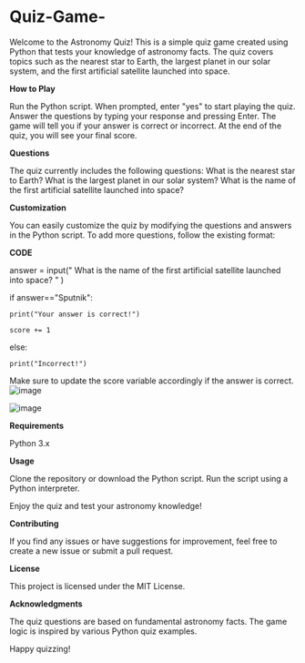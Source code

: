# Quiz-Game-

Welcome to the Astronomy Quiz! This is a simple quiz game created using Python that tests your knowledge of astronomy facts. The quiz covers topics such as the nearest star to Earth, the largest planet in our solar system, and the first artificial satellite launched into space.


**How to Play**

Run the Python script.
When prompted, enter "yes" to start playing the quiz.
Answer the questions by typing your response and pressing Enter.
The game will tell you if your answer is correct or incorrect.
At the end of the quiz, you will see your final score.


**Questions**


The quiz currently includes the following questions:
What is the nearest star to Earth?
What is the largest planet in our solar system?
What is the name of the first artificial satellite launched into space?


**Customization**



You can easily customize the quiz by modifying the questions and answers in the Python script. To add more questions, follow the existing format:


**CODE**

answer = input(" What is the name of the first artificial satellite launched into space? " )


if answer=="Sputnik":

    print("Your answer is correct!")

    score += 1



else:

    print("Incorrect!")



Make sure to update the score variable accordingly if the answer is correct.
![image](https://github.com/user-attachments/assets/6db07d08-5f5f-4099-85dd-a0ac9f0218cb)

![image](https://github.com/user-attachments/assets/6d125234-c0c3-4ec8-871b-528953926607)



**Requirements**


Python 3.x


**Usage**


Clone the repository or download the Python script.
Run the script using a Python interpreter.

Enjoy the quiz and test your astronomy knowledge!

**Contributing**



If you find any issues or have suggestions for improvement, feel free to create a new issue or submit a pull request.

**License**


This project is licensed under the MIT License.

**Acknowledgments**


The quiz questions are based on fundamental astronomy facts.
The game logic is inspired by various Python quiz examples.

Happy quizzing!

